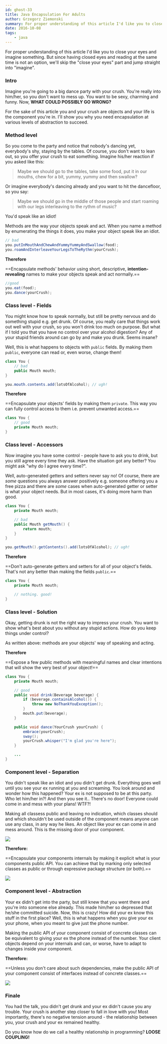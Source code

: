 ```yaml
---
id: ghost-33
title: Java Encapsulation For Adults
author: Grzegorz Ziemonski
summary: For proper understanding of this article I'd like you to close your eyes and imagine something. But since having closed eyes and reading at the same time is not an option, we'll skip the "close your eyes" part and jump straight into "imagine".
date: 2016-10-08
tags:
    - java
---
```

For proper understanding of this article I'd like you to close your eyes and imagine something. But since having closed eyes and reading at the same time is not an option, we'll skip the "close your eyes" part and jump straight into "imagine".

### Intro

Imagine you're going to a big dance party with your crush. You're really into him/her, so you don't want to mess up. You want to be sexy, charming and funny. Now, **WHAT COULD POSSIBLY GO WRONG?**

For the sake of this article you and your crush are objects and your life is the component you're in. I'll show you why you need encapsulation at various levels of abstraction to succeed.

### Method level
So you come to the party and notice that nobody's dancing yet, everybody's shy, staying by the tables. Of course, you don't want to lean out, so you offer your crush to eat something. Imagine his/her reaction if you asked like this:

> Maybe we should go to the tables, take some food, put it in our mouths, chew for a bit, yummy, yummy and then swallow?

Or imagine everybody's dancing already and you want to hit the dancefloor, so you say:

> Maybe we should go in the middle of those people and start roaming with our legs interleaving to the rythm of music?

You'd speak like an idiot!

Methods are the way your objects speak and act. When you name a method by enumerating the things it does, you make your object speak like an idiot.

```java
// bad
you.putInMouthAndChewAndYummyYummyAndSwallow(food);
you.roamAndInterleaveYourLegsToTheRythm(yourCrush);
```

**Therefore**

==Encapsulate methods' behavior using short, descriptive, **intention-revealing** names to make your objects speak and act normally.==

```java
//good
you.eat(food);
you.dance(yourCrush);
```

### Class level - Fields
You might know how to speak normally, but still be pretty nervous and do something stupid e.g. get drunk. Of course, you really care that things work out well with your crush, so you won't drink too much on purpose. But what if I told you that you have no control over your alcohol digestion? Any of your stupid friends around can go by and make you drunk. Seems insane?

Well, this is what happens to objects with `public` fields. By making them `public`, everyone can read or, even worse, change them!

```java
class You {
    // bad
    public Mouth mouth;
}
```
```java
you.mouth.contents.add(lotsOfAlcohol); // ugh!
```

**Therefore**

==Encapsulate your objects' fields by making them `private`. This way you can fully control access to them i.e. prevent unwanted access.==

```java
class You {
    // good
    private Mouth mouth;
}
```

### Class level - Accessors
Now imagine you have some control - people have to ask you to drink, but you still agree every time they ask. Have the situation got any better? You might ask "why do I agree every time?".

Well, auto-generated getters and setters never say no! Of course, there are *some* questions you always answer positively e.g. someone offering you a free pizza and there are *some* cases when auto-generated getter or setter is what your object needs. But in most cases, it's doing more harm than good.

```java
class You {
    private Mouth mouth;

    // bad
    public Mouth getMouth() {
        return mouth;
    }
}
```
```java
you.getMouth().getContents().add(lotsOfAlcohol); // ugh!
```

**Therefore**

==Don't auto-generate getters and setters for all of your object's fields. That's not any better than making the fields `public`.==

```java
class You {
    private Mouth mouth;

    // nothing. good!
}
```

### Class level - Solution
Okay, getting drunk is not the right way to impress your crush. You want to show what's best about you without any stupid actions. How do you keep things under control?

As written above: methods are your objects' way of speaking and acting.

**Therefore**

==Expose a few public methods with meaningful names and clear intentions that will show the very best of your object!==

```java
class You {
    private Mouth mouth;

    // good
    public void drink(Beverage beverage) {
        if (beverage.containsAlcohol()) {
            throw new NoThankYouException();
        }
        mouth.put(beverage);
    }

    public void dance(YourCrush yourCrush) {
        embrace(yourCrush);
        sway();
        yourCrush.whisper("I'm glad you're here");
    }

    ...
}
```

### Component level - Separation
You didn't speak like an idiot and you didn't get drunk. Everything goes well until you see your ex running at you and screaming. You look around and wonder how this happened? Your ex is not supposed to be at this party. Who let him/her in?! And then you see it.. There's no door! Everyone could come in and mess with your plans! WTF?!

Making all classess public and leaving no indication, which classes should and which shouldn't be used outside of the component means anyone can use any class, in any way he likes. An object like your ex can come in and mess around. This is the missing door of your component.

![](/img/wrong.png)

**Therefore:**

==Encapsulate your components internals by making it explicit what is your components public API. You can achieve that by marking only selected classes as public or through expressive package structure (or both).==

![](/img/better.png)

### Component level - Abstraction
Your ex didn't get into the party, but still knew that you went there and you're into someone else already. This made him/her so depressed that he/she committed suicide. Now, this is crazy! How did your ex know this stuff in the first place? Well, this is what happens when you give your ex your phone, when you meant to give just the phone number.

Making the public API of your component consist of concrete classes can be equivalent to giving your ex the phone instead of the number. Your client objects depend on your internals and can, or worse, have to adapt to changes inside your component.

**Therefore:**

==Unless you don't care about such dependencies, make the public API of your component consist of interfaces instead of concrete classes.==

![](/img/best.png)

### Finale
You had the talk, you didn't get drunk and your ex didn't cause you any trouble. Your crush is another step closer to fall in love with you! Most importantly, there's no negative tension around - the relationship between you, your crush and your ex remained healthy.

Do you know how do we call a healthy relationship in programming? **LOOSE COUPLING!**